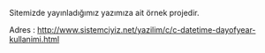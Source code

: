 
Sitemizde yayınladığımız yazımıza ait örnek projedir.

Adres : http://www.sistemciyiz.net/yazilim/c/c-datetime-dayofyear-kullanimi.html

